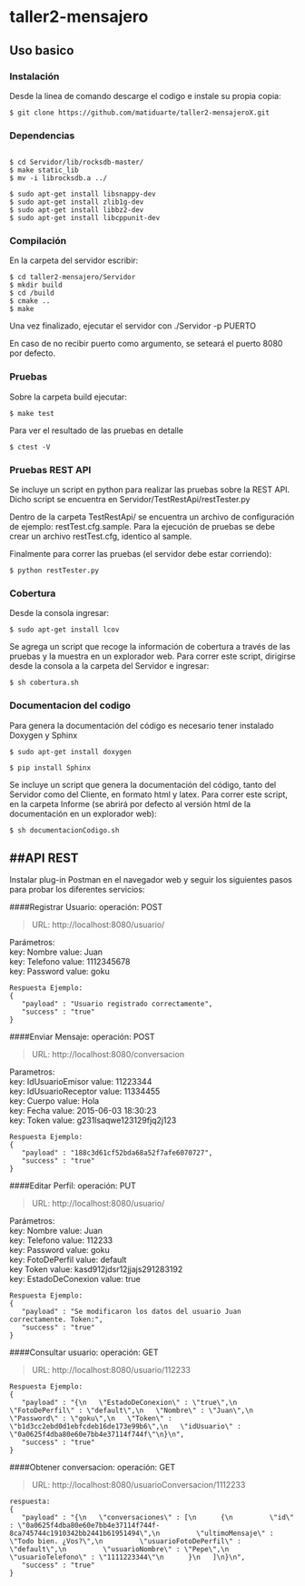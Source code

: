 # taller2-mensajero  

Uso basico
-----------

### Instalación

Desde la linea de comando descarge el codigo e instale su propia copia:	

```
$ git clone https://github.com/matiduarte/taller2-mensajeroX.git  
```

### Dependencias

```

$ cd Servidor/lib/rocksdb-master/
$ make static_lib
$ mv -i librocksdb.a ../

$ sudo apt-get install libsnappy-dev
$ sudo apt-get install zlib1g-dev
$ sudo apt-get install libbz2-dev
$ sudo apt-get install libcppunit-dev
```

### Compilación

En la carpeta del servidor escribir:
```
$ cd taller2-mensajero/Servidor 
$ mkdir build  
$ cd /build  
$ cmake ..  
$ make  
```
Una vez finalizado, ejecutar el servidor con ./Servidor -p PUERTO

En caso de no recibir puerto como argumento, se seteará el puerto 8080 por defecto.

### Pruebas

Sobre la carpeta build ejecutar:  
```
$ make test 
```

Para ver el resultado de las pruebas en detalle
```
$ ctest -V
```
### Pruebas REST API

Se incluye un script en python para realizar las pruebas sobre la REST API. 
Dicho script se encuentra en Servidor/TestRestApi/restTester.py

Dentro de la carpeta TestRestApi/ se encuentra un archivo de configuración de ejemplo: restTest.cfg.sample. Para la ejecución de pruebas se debe crear un archivo restTest.cfg, identico al sample.

Finalmente para correr las pruebas (el servidor debe estar corriendo):
```
$ python restTester.py
```


### Cobertura  

Desde la consola ingresar:  
```
$ sudo apt-get install lcov
```

Se agrega un script que recoge la información de cobertura a través de las pruebas y la muestra en un explorador web. Para correr este script, dirigirse desde la consola a la carpeta del Servidor e ingresar:

```
$ sh cobertura.sh
```

### Documentacion del codigo  

Para genera la documentación del código es necesario tener instalado Doxygen y Sphinx

```
$ sudo apt-get install doxygen
```

```
$ pip install Sphinx
```

Se incluye un script que genera la documentación del código, tanto del Servidor como del Cliente, en formato html y latex.
Para correr este script, en la carpeta Informe (se abrirá por defecto al versión html de la documentación en un explorador web):

```
$ sh documentacionCodigo.sh
```

##API REST
-----------
Instalar plug-in Postman en el navegador web y seguir los siguientes pasos para probar los diferentes servicios:  


####Registrar Usuario:
operación: POST
>URL: http://localhost:8080/usuario/

Parámetros:  
key: Nombre    value: Juan  
key: Telefono  value: 1112345678  
key: Password  value: goku  
```
Respuesta Ejemplo: 
{
   "payload" : "Usuario registrado correctamente",
   "success" : "true"
}
```
####Enviar Mensaje:
operación: POST
>URL: http://localhost:8080/conversacion

Parametros:  
key: IdUsuarioEmisor	value: 11223344  
key: IdUsuarioReceptor	value: 11334455  
key: Cuerpo		value: Hola  
key: Fecha		value: 2015-06-03 18:30:23  
key: Token		value: g231lsaqwe123129fjq2j123  
```
Respuesta Ejemplo: 
{
   "payload" : "188c3d61cf52bda68a52f7afe6070727",
   "success" : "true"
}
```


####Editar Perfil:
operación: PUT
>URL: http://localhost:8080/usuario/

Parámetros:  
key: Nombre		value: Juan  
key: Telefono	        value: 112233  
key: Password	        value: goku  
key: FotoDePerfil	value: default  
key Token		value: kasd912jdsr12jjajs291283192  
key: EstadoDeConexion	value: true  
```
Respuesta Ejemplo:
{
   "payload" : "Se modificaron los datos del usuario Juan correctamente. Token:",
   "success" : "true"
}
```


####Consultar usuario:
operación: GET
>URL: http://localhost:8080/usuario/112233  

```
Respuesta Ejemplo:
{
   "payload" : "{\n   \"EstadoDeConexion\" : \"true\",\n   \"FotoDePerfil\" : \"default\",\n   \"Nombre\" : \"Juan\",\n   \"Password\" : \"goku\",\n   \"Token\" : \"b1d3cc2ebd0d1ebfcdeb16de173e99b6\",\n   \"idUsuario\" : \"0a0625f4dba80e60e7bb4e37114f744f\"\n}\n",
   "success" : "true"
}

```

####Obtener conversacion:
operación: GET
>URL: http://localhost:8080/usuarioConversacion/1112233  

```
respuesta:
{
   "payload" : "{\n   \"conversaciones\" : [\n      {\n         \"id\" : \"0a0625f4dba80e60e7bb4e37114f744f-8ca745744c1910342bb2441b61951494\",\n         \"ultimoMensaje\" : \"Todo bien. ¿Vos?\",\n         \"usuarioFotoDePerfil\" : \"default\",\n         \"usuarioNombre\" : \"Pepe\",\n         \"usuarioTelefono\" : \"1111223344\"\n      }\n   ]\n}\n",
   "success" : "true"
}
```  
